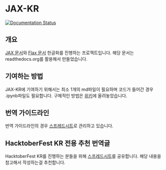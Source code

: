 # JAX-KR

[![Documentation Status](https://readthedocs.org/projects/jax-kr/badge/?version=latest)](https://jax-kr.readthedocs.io/ko/latest/?badge=latest)

## 개요
[JAX 문서](https://jax.readthedocs.io/)와 [Flax 문서](https://flax.readthedocs.io/en/latest/) 한글화를 진행하는 프로젝트입니다.
해당 문서는 readthedocs.org를 활용해서 만들었습니다.

## 기여하는 방법
JAX-KR에 기여하기 위해서는 최소 1개의 md파일이 필요하며 코드가 들어간 경우 .ipynb파일도 필요합니다.
구체적인 방법은 [위키](https://github.com/jaxflaxlab/jax-kr/wiki/readthedocs-%EC%97%85%EB%8D%B0%EC%9D%B4%ED%8A%B8-%EB%B0%A9%EB%B2%95)에 올려놓았습니다.

## 번역 가이드라인
번역 가이드라인의 경우 [스프레드시트](https://docs.google.com/spreadsheets/d/1AQNMxQgpeVokmRbgVGutmwPKRl4UpKKH/edit?usp=sharing&ouid=114790254000786214460&rtpof=true&sd=true)로 관리하고 있습니다.

## HacktoberFest KR 전용 추천 번역글
HacktoberFest KR를 진행하는 분들을 위해 [스프레드시트](https://docs.google.com/spreadsheets/d/1StOqE7IBcEVLH6-d2X7znIcurP_ZlNYob0W2kspHA60/edit?usp=sharing)를 공유합니다. 해당 내용을 참고해서 작성하는걸 추천합니다.
